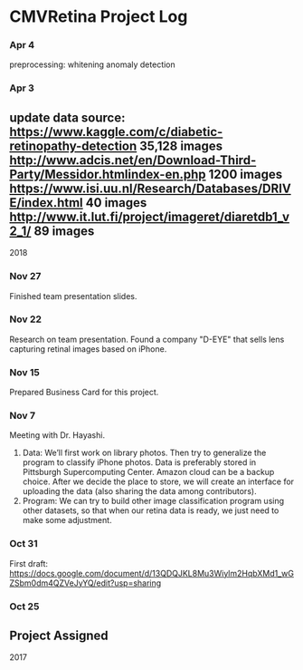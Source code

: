 CMVRetina Project Log
====
### Apr 4
preprocessing:
whitening
anomaly detection


### Apr 3
update data source:
https://www.kaggle.com/c/diabetic-retinopathy-detection
35,128 images
http://www.adcis.net/en/Download-Third-Party/Messidor.htmlindex-en.php
1200 images
https://www.isi.uu.nl/Research/Databases/DRIVE/index.html
40 images
http://www.it.lut.fi/project/imageret/diaretdb1_v2_1/
89 images
-----
2018

### Nov 27
Finished team presentation slides.

### Nov 22
Research on team presentation. Found a company "D-EYE" that sells lens capturing retinal images based on iPhone.

### Nov 15
Prepared Business Card for this project.
	
### Nov 7
Meeting with Dr. Hayashi.
1. Data: 
	We’ll first work on library photos. Then try to generalize the program to classify iPhone photos. Data is preferably stored in Pittsburgh Supercomputing Center. Amazon cloud can be a backup choice. After we decide the place to store, we will create an interface for uploading the data (also sharing the data among contributors).
2. Program:
	We can try to build other image classification program using other datasets, so that when our retina data is ready, we just need to make some adjustment.

### Oct 31
First draft: https://docs.google.com/document/d/13QDQJKL8Mu3Wiylm2HqbXMd1_wGZSbm0dm4QZVeJyYQ/edit?usp=sharing

### Oct 25
Project Assigned
-----
2017

